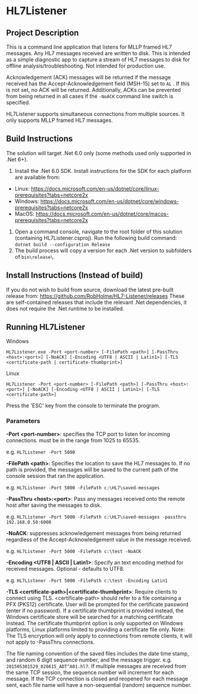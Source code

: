 # HL7Listener

## Project Description
This is a command line application that listens for MLLP framed HL7 messages.  Any HL7 messages received are written to disk. This is intended as a simple diagnostic app to capture a stream of HL7 messages to disk for offline analysis/troubleshooting. Not intended for production use.

Acknowledgement (ACK) messages will be returned if the message received has the Accept-Acknowledgement field (MSH-15) set to `AL` . If this is not set, no ACK will be returned.  Additionally, ACKs can be prevented from being returned in all cases if the `-NoACK` command line switch is specified. 

HL7Listener supports simultaneous connections from multiple sources. It only supports MLLP framed HL7 messages.

## Build Instructions
The solution will target .Net 6.0 only (some methods used only supported in .Net 6+).
1. Install the .Net 6.0 SDK. Install instructions for the SDK for each platform are available from:
* Linux: https://docs.microsoft.com/en-us/dotnet/core/linux-prerequisites?tabs=netcore2x
* Windows: https://docs.microsoft.com/en-us/dotnet/core/windows-prerequisites?tabs=netcore2x
* MacOS: https://docs.microsoft.com/en-us/dotnet/core/macos-prerequisites?tabs=netcore2x
1. Open a command console, navigate to the root folder of this solution (containing HL7Listener.csproj). Run the following build command:
`dotnet build --configuration Release`
2. The build process will copy a version for each .Net version to subfolders of `bin\release\`.

## Install Instructions (Instead of build)
If you do not wish to build from source, download the latest pre-built release from: https://github.com/RobHolme/HL7-Listener/releases
These are self-contained releases that include the relevant .Net dependencies, it does not require the .Net runtime to be installed.

## Running HL7Listener
Windows
```
HL7Listener.exe -Port <port-number> [-FilePath <path>] [-PassThru <host>:<port>] [-NoACK] [-Encoding <UTF8 | ASCII | Latin1>] [-TLS <certificate-path | certificate-thumbprint>]
```
Linux
```
HL7Listener -Port <port-number> [-FilePath <path>] [-PassThru <host>:<port>] [-NoACK] [-Encoding <UTF8 | ASCII | Latin1>] [-TLS <certificate-path>]
```
Press the 'ESC' key from the console to terminate the program. 

### Parameters

__-Port \<port-number\>__: specifies the TCP port to listen for incoming connections.  <port-number> must be in the range from 1025 to 65535.  

e.g. `HL7Listener -Port 5000`

__-FilePath \<path\>__:  Specifies the location to save the HL7 messages to. If no path is provided, the messages will be saved to the current path of the console session that ran the application. 

e.g.  `HL7Listener -Port 5000 -FilePath c:\HL7\saved-messages`

__-PassThru \<host\>:\<port\>__: Pass any messages received onto the remote host after saving the messages to disk. 

e.g. `HL7Listener -Port 5000 -FilePath c:\HL7\saved-messages -passthru 192.168.0.50:6000`

__-NoACK__: suppresses acknowledgement messages from being returned regardless of the Accept-Acknowledgement value in the message received.  

e.g.  `HL7Listener -Port 5000 -FilePath c:\test -NoACK`

__-Encoding \<UTF8 | ASCII | Latin1\>__: Specify an text encoding method for received messages. Optional - defaults to UTF8.

 e.g.  `HL7Listener -Port 5000 -FilePath c:\test -Encoding Latin1`

__-TLS \<certificate-path\>|\<certificate-thumbprint\>__: Require clients to connect using TLS. \<certificate-path\> should refer to a file containing a PFX (PKS12) certificate. User will be prompted for the certificate password (enter if no password). If a certificate thumbprint is provided instead, the Windows certificate store will be searched for a matching certificate instead. The certificate thumbprint option is only supported on Windows platforms, Linux platforms limited to providing a certificate file only.
Note: The TLS encryption will only apply to connections from remote clients, it will not apply to -PassThru connections.

The file naming convention of the saved files includes the date time stamp, and random 6 digit sequence number, and the message trigger. e.g. `201505301529_028615_ADT^A01.hl7`. If multiple messages are received from the same TCP session, the sequence number will increment for each message. If the TCP connection is closed and reopened for each message sent, each file name will have a non-sequential (random) sequence number.
